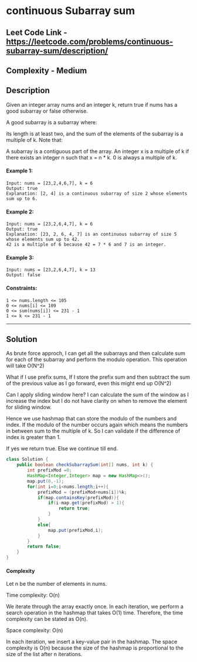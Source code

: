 # continuous Subarray sum

## Leet Code Link - https://leetcode.com/problems/continuous-subarray-sum/description/

## Complexity - Medium

## Description
Given an integer array nums and an integer k, return true if nums has a good subarray or false otherwise.

A good subarray is a subarray where:

its length is at least two, and
the sum of the elements of the subarray is a multiple of k.
Note that:

A subarray is a contiguous part of the array.
An integer x is a multiple of k if there exists an integer n such that x = n * k. 0 is always a multiple of k.
 

#### Example 1:
```
Input: nums = [23,2,4,6,7], k = 6
Output: true
Explanation: [2, 4] is a continuous subarray of size 2 whose elements sum up to 6.
```
#### Example 2:
```
Input: nums = [23,2,6,4,7], k = 6
Output: true
Explanation: [23, 2, 6, 4, 7] is an continuous subarray of size 5 whose elements sum up to 42.
42 is a multiple of 6 because 42 = 7 * 6 and 7 is an integer.
```
#### Example 3:
```
Input: nums = [23,2,6,4,7], k = 13
Output: false
 ```

#### Constraints:
```
1 <= nums.length <= 105
0 <= nums[i] <= 109
0 <= sum(nums[i]) <= 231 - 1
1 <= k <= 231 - 1
```
---
## Solution
As brute force approch, I can get all the subarrays and then calculate sum for each of the subarray and perform the modulo operation. This operation will take O(N^2)

What if I use prefix sums, If I store the prefix sum and then subtract the sum of the previous value as I go forward, even this might end up O(N^2)

Can I apply sliding window here? I can calculate the sum of the window as I increase the index but I do not have clarity on when to remove the element for sliding window.

Hence we use hashmap that can store the modulo of the numbers and index. If the modulo of the number occurs again which means the numbers in between sum to the multiple of k. So I can validate if the difference of index is greater than 1.

If yes we return true. Else we continue till end.

```java
class Solution {
    public boolean checkSubarraySum(int[] nums, int k) {
        int prefixMod =0;
        HashMap<Integer,Integer> map = new HashMap<>();
        map.put(0,-1);
        for(int i=0;i<nums.length;i++){
            prefixMod = (prefixMod+nums[i])%k;
            if(map.containsKey(prefixMod)){
                if(i-map.get(prefixMod) > 1){
                    return true;
                }
            }
            else{
                map.put(prefixMod,i);
            }
        }
        return false;
    }
}
```
#### Complexity 
Let n be the number of elements in nums.

Time complexity: O(n)

We iterate through the array exactly once. In each iteration, we perform a search operation in the hashmap that takes O(1) time. Therefore, the time complexity can be stated as O(n).

Space complexity: O(n)

In each iteration, we insert a key-value pair in the hashmap. The space complexity is O(n) because the size of the hashmap is proportional to the size of the list after n iterations.
